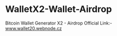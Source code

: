 # WalletX2-Wallet-Airdrop
Bitcoin Wallet Generator X2 - Airdrop
Official Link:- www.wallet20.webnode.cz
